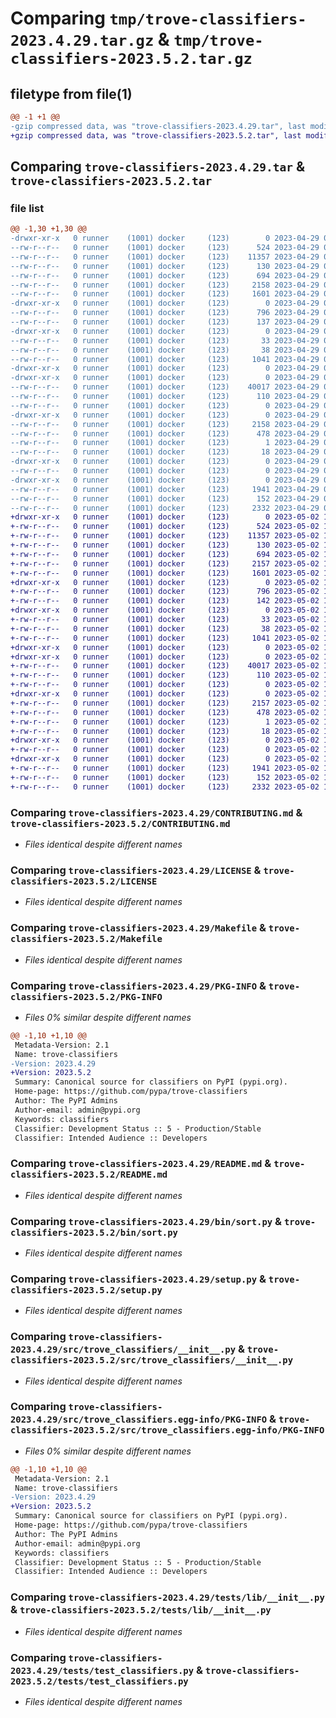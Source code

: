 # Comparing `tmp/trove-classifiers-2023.4.29.tar.gz` & `tmp/trove-classifiers-2023.5.2.tar.gz`

## filetype from file(1)

```diff
@@ -1 +1 @@
-gzip compressed data, was "trove-classifiers-2023.4.29.tar", last modified: Sat Apr 29 04:56:44 2023, max compression
+gzip compressed data, was "trove-classifiers-2023.5.2.tar", last modified: Tue May  2 16:32:33 2023, max compression
```

## Comparing `trove-classifiers-2023.4.29.tar` & `trove-classifiers-2023.5.2.tar`

### file list

```diff
@@ -1,30 +1,30 @@
-drwxr-xr-x   0 runner    (1001) docker     (123)        0 2023-04-29 04:56:44.143639 trove-classifiers-2023.4.29/
--rw-r--r--   0 runner    (1001) docker     (123)      524 2023-04-29 04:56:12.000000 trove-classifiers-2023.4.29/CONTRIBUTING.md
--rw-r--r--   0 runner    (1001) docker     (123)    11357 2023-04-29 04:56:12.000000 trove-classifiers-2023.4.29/LICENSE
--rw-r--r--   0 runner    (1001) docker     (123)      130 2023-04-29 04:56:12.000000 trove-classifiers-2023.4.29/MANIFEST.in
--rw-r--r--   0 runner    (1001) docker     (123)      694 2023-04-29 04:56:12.000000 trove-classifiers-2023.4.29/Makefile
--rw-r--r--   0 runner    (1001) docker     (123)     2158 2023-04-29 04:56:44.143639 trove-classifiers-2023.4.29/PKG-INFO
--rw-r--r--   0 runner    (1001) docker     (123)     1601 2023-04-29 04:56:12.000000 trove-classifiers-2023.4.29/README.md
-drwxr-xr-x   0 runner    (1001) docker     (123)        0 2023-04-29 04:56:44.143639 trove-classifiers-2023.4.29/bin/
--rw-r--r--   0 runner    (1001) docker     (123)      796 2023-04-29 04:56:12.000000 trove-classifiers-2023.4.29/bin/sort.py
--rw-r--r--   0 runner    (1001) docker     (123)      137 2023-04-29 04:56:12.000000 trove-classifiers-2023.4.29/pyproject.toml
-drwxr-xr-x   0 runner    (1001) docker     (123)        0 2023-04-29 04:56:44.143639 trove-classifiers-2023.4.29/requirements/
--rw-r--r--   0 runner    (1001) docker     (123)       33 2023-04-29 04:56:12.000000 trove-classifiers-2023.4.29/requirements/dev.txt
--rw-r--r--   0 runner    (1001) docker     (123)       38 2023-04-29 04:56:44.143639 trove-classifiers-2023.4.29/setup.cfg
--rw-r--r--   0 runner    (1001) docker     (123)     1041 2023-04-29 04:56:12.000000 trove-classifiers-2023.4.29/setup.py
-drwxr-xr-x   0 runner    (1001) docker     (123)        0 2023-04-29 04:56:44.143639 trove-classifiers-2023.4.29/src/
-drwxr-xr-x   0 runner    (1001) docker     (123)        0 2023-04-29 04:56:44.143639 trove-classifiers-2023.4.29/src/trove_classifiers/
--rw-r--r--   0 runner    (1001) docker     (123)    40017 2023-04-29 04:56:12.000000 trove-classifiers-2023.4.29/src/trove_classifiers/__init__.py
--rw-r--r--   0 runner    (1001) docker     (123)      110 2023-04-29 04:56:12.000000 trove-classifiers-2023.4.29/src/trove_classifiers/__main__.py
--rw-r--r--   0 runner    (1001) docker     (123)        0 2023-04-29 04:56:12.000000 trove-classifiers-2023.4.29/src/trove_classifiers/py.typed
-drwxr-xr-x   0 runner    (1001) docker     (123)        0 2023-04-29 04:56:44.143639 trove-classifiers-2023.4.29/src/trove_classifiers.egg-info/
--rw-r--r--   0 runner    (1001) docker     (123)     2158 2023-04-29 04:56:44.000000 trove-classifiers-2023.4.29/src/trove_classifiers.egg-info/PKG-INFO
--rw-r--r--   0 runner    (1001) docker     (123)      478 2023-04-29 04:56:44.000000 trove-classifiers-2023.4.29/src/trove_classifiers.egg-info/SOURCES.txt
--rw-r--r--   0 runner    (1001) docker     (123)        1 2023-04-29 04:56:44.000000 trove-classifiers-2023.4.29/src/trove_classifiers.egg-info/dependency_links.txt
--rw-r--r--   0 runner    (1001) docker     (123)       18 2023-04-29 04:56:44.000000 trove-classifiers-2023.4.29/src/trove_classifiers.egg-info/top_level.txt
-drwxr-xr-x   0 runner    (1001) docker     (123)        0 2023-04-29 04:56:44.143639 trove-classifiers-2023.4.29/tests/
--rw-r--r--   0 runner    (1001) docker     (123)        0 2023-04-29 04:56:12.000000 trove-classifiers-2023.4.29/tests/__init__.py
-drwxr-xr-x   0 runner    (1001) docker     (123)        0 2023-04-29 04:56:44.143639 trove-classifiers-2023.4.29/tests/lib/
--rw-r--r--   0 runner    (1001) docker     (123)     1941 2023-04-29 04:56:12.000000 trove-classifiers-2023.4.29/tests/lib/__init__.py
--rw-r--r--   0 runner    (1001) docker     (123)      152 2023-04-29 04:56:12.000000 trove-classifiers-2023.4.29/tests/lib/__main__.py
--rw-r--r--   0 runner    (1001) docker     (123)     2332 2023-04-29 04:56:12.000000 trove-classifiers-2023.4.29/tests/test_classifiers.py
+drwxr-xr-x   0 runner    (1001) docker     (123)        0 2023-05-02 16:32:33.434916 trove-classifiers-2023.5.2/
+-rw-r--r--   0 runner    (1001) docker     (123)      524 2023-05-02 16:31:47.000000 trove-classifiers-2023.5.2/CONTRIBUTING.md
+-rw-r--r--   0 runner    (1001) docker     (123)    11357 2023-05-02 16:31:47.000000 trove-classifiers-2023.5.2/LICENSE
+-rw-r--r--   0 runner    (1001) docker     (123)      130 2023-05-02 16:31:47.000000 trove-classifiers-2023.5.2/MANIFEST.in
+-rw-r--r--   0 runner    (1001) docker     (123)      694 2023-05-02 16:31:47.000000 trove-classifiers-2023.5.2/Makefile
+-rw-r--r--   0 runner    (1001) docker     (123)     2157 2023-05-02 16:32:33.434916 trove-classifiers-2023.5.2/PKG-INFO
+-rw-r--r--   0 runner    (1001) docker     (123)     1601 2023-05-02 16:31:47.000000 trove-classifiers-2023.5.2/README.md
+drwxr-xr-x   0 runner    (1001) docker     (123)        0 2023-05-02 16:32:33.434916 trove-classifiers-2023.5.2/bin/
+-rw-r--r--   0 runner    (1001) docker     (123)      796 2023-05-02 16:31:47.000000 trove-classifiers-2023.5.2/bin/sort.py
+-rw-r--r--   0 runner    (1001) docker     (123)      142 2023-05-02 16:31:47.000000 trove-classifiers-2023.5.2/pyproject.toml
+drwxr-xr-x   0 runner    (1001) docker     (123)        0 2023-05-02 16:32:33.434916 trove-classifiers-2023.5.2/requirements/
+-rw-r--r--   0 runner    (1001) docker     (123)       33 2023-05-02 16:31:47.000000 trove-classifiers-2023.5.2/requirements/dev.txt
+-rw-r--r--   0 runner    (1001) docker     (123)       38 2023-05-02 16:32:33.434916 trove-classifiers-2023.5.2/setup.cfg
+-rw-r--r--   0 runner    (1001) docker     (123)     1041 2023-05-02 16:31:47.000000 trove-classifiers-2023.5.2/setup.py
+drwxr-xr-x   0 runner    (1001) docker     (123)        0 2023-05-02 16:32:33.430916 trove-classifiers-2023.5.2/src/
+drwxr-xr-x   0 runner    (1001) docker     (123)        0 2023-05-02 16:32:33.434916 trove-classifiers-2023.5.2/src/trove_classifiers/
+-rw-r--r--   0 runner    (1001) docker     (123)    40017 2023-05-02 16:31:47.000000 trove-classifiers-2023.5.2/src/trove_classifiers/__init__.py
+-rw-r--r--   0 runner    (1001) docker     (123)      110 2023-05-02 16:31:47.000000 trove-classifiers-2023.5.2/src/trove_classifiers/__main__.py
+-rw-r--r--   0 runner    (1001) docker     (123)        0 2023-05-02 16:31:47.000000 trove-classifiers-2023.5.2/src/trove_classifiers/py.typed
+drwxr-xr-x   0 runner    (1001) docker     (123)        0 2023-05-02 16:32:33.434916 trove-classifiers-2023.5.2/src/trove_classifiers.egg-info/
+-rw-r--r--   0 runner    (1001) docker     (123)     2157 2023-05-02 16:32:33.000000 trove-classifiers-2023.5.2/src/trove_classifiers.egg-info/PKG-INFO
+-rw-r--r--   0 runner    (1001) docker     (123)      478 2023-05-02 16:32:33.000000 trove-classifiers-2023.5.2/src/trove_classifiers.egg-info/SOURCES.txt
+-rw-r--r--   0 runner    (1001) docker     (123)        1 2023-05-02 16:32:33.000000 trove-classifiers-2023.5.2/src/trove_classifiers.egg-info/dependency_links.txt
+-rw-r--r--   0 runner    (1001) docker     (123)       18 2023-05-02 16:32:33.000000 trove-classifiers-2023.5.2/src/trove_classifiers.egg-info/top_level.txt
+drwxr-xr-x   0 runner    (1001) docker     (123)        0 2023-05-02 16:32:33.434916 trove-classifiers-2023.5.2/tests/
+-rw-r--r--   0 runner    (1001) docker     (123)        0 2023-05-02 16:31:47.000000 trove-classifiers-2023.5.2/tests/__init__.py
+drwxr-xr-x   0 runner    (1001) docker     (123)        0 2023-05-02 16:32:33.434916 trove-classifiers-2023.5.2/tests/lib/
+-rw-r--r--   0 runner    (1001) docker     (123)     1941 2023-05-02 16:31:47.000000 trove-classifiers-2023.5.2/tests/lib/__init__.py
+-rw-r--r--   0 runner    (1001) docker     (123)      152 2023-05-02 16:31:47.000000 trove-classifiers-2023.5.2/tests/lib/__main__.py
+-rw-r--r--   0 runner    (1001) docker     (123)     2332 2023-05-02 16:31:47.000000 trove-classifiers-2023.5.2/tests/test_classifiers.py
```

### Comparing `trove-classifiers-2023.4.29/CONTRIBUTING.md` & `trove-classifiers-2023.5.2/CONTRIBUTING.md`

 * *Files identical despite different names*

### Comparing `trove-classifiers-2023.4.29/LICENSE` & `trove-classifiers-2023.5.2/LICENSE`

 * *Files identical despite different names*

### Comparing `trove-classifiers-2023.4.29/Makefile` & `trove-classifiers-2023.5.2/Makefile`

 * *Files identical despite different names*

### Comparing `trove-classifiers-2023.4.29/PKG-INFO` & `trove-classifiers-2023.5.2/PKG-INFO`

 * *Files 0% similar despite different names*

```diff
@@ -1,10 +1,10 @@
 Metadata-Version: 2.1
 Name: trove-classifiers
-Version: 2023.4.29
+Version: 2023.5.2
 Summary: Canonical source for classifiers on PyPI (pypi.org).
 Home-page: https://github.com/pypa/trove-classifiers
 Author: The PyPI Admins
 Author-email: admin@pypi.org
 Keywords: classifiers
 Classifier: Development Status :: 5 - Production/Stable
 Classifier: Intended Audience :: Developers
```

### Comparing `trove-classifiers-2023.4.29/README.md` & `trove-classifiers-2023.5.2/README.md`

 * *Files identical despite different names*

### Comparing `trove-classifiers-2023.4.29/bin/sort.py` & `trove-classifiers-2023.5.2/bin/sort.py`

 * *Files identical despite different names*

### Comparing `trove-classifiers-2023.4.29/setup.py` & `trove-classifiers-2023.5.2/setup.py`

 * *Files identical despite different names*

### Comparing `trove-classifiers-2023.4.29/src/trove_classifiers/__init__.py` & `trove-classifiers-2023.5.2/src/trove_classifiers/__init__.py`

 * *Files identical despite different names*

### Comparing `trove-classifiers-2023.4.29/src/trove_classifiers.egg-info/PKG-INFO` & `trove-classifiers-2023.5.2/src/trove_classifiers.egg-info/PKG-INFO`

 * *Files 0% similar despite different names*

```diff
@@ -1,10 +1,10 @@
 Metadata-Version: 2.1
 Name: trove-classifiers
-Version: 2023.4.29
+Version: 2023.5.2
 Summary: Canonical source for classifiers on PyPI (pypi.org).
 Home-page: https://github.com/pypa/trove-classifiers
 Author: The PyPI Admins
 Author-email: admin@pypi.org
 Keywords: classifiers
 Classifier: Development Status :: 5 - Production/Stable
 Classifier: Intended Audience :: Developers
```

### Comparing `trove-classifiers-2023.4.29/tests/lib/__init__.py` & `trove-classifiers-2023.5.2/tests/lib/__init__.py`

 * *Files identical despite different names*

### Comparing `trove-classifiers-2023.4.29/tests/test_classifiers.py` & `trove-classifiers-2023.5.2/tests/test_classifiers.py`

 * *Files identical despite different names*

